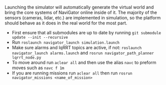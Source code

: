 Launching the simulator will automatically generate the virtual world and bring the core systems of NaviGator online inside of it. The majority of the sensors (cameras, lidar, etc.) are implemented in simulation, so the platform should behave as it does in the real world for the most part.
* First ensure that all submodules are up to date by running `git submodule update --init --recursive`
* Run `roslaunch navigator_launch simulation.launch`
* Make sure alarms and lqRRT topics are active, if not: `roslaunch navigator_launch alarms.launch` and `rosrun navigator_path_planner lqrrt_node.py`
* To move around run `aclear all` and then use the alias `navc` to preform moves such as `navc f 1m`
* If you are running missions run `aclear all` then run `rosrun navigator_missions <name_of_mission>`